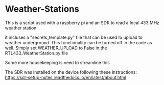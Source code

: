 # Weather-Stations


This is a script used with a raspberry pi and an SDR to read a local 433 MHz weather station

it incluses a "secrets_template.py" file that can be used to upload to weather underground. This functionality can be turned off in the code as well. Simply set WEATHER_UPLOAD to False in the RTL433_WeatherStation.py file

Some more housekeeping is need to streamline this



The SDR was installed on the device following these instructions: https://sdr-setup-notes.readthedocs.io/en/latest/about.html

